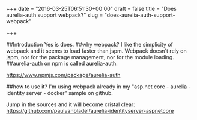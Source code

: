 +++
date = "2016-03-25T06:51:30+00:00"
draft = false
title = "Does aurelia-auth support webpack?"
slug = "does-aurelia-auth-support-webpack"

+++

##Introduction
Yes is does.
##why webpack?
I like the simplicity of webpack and it seems to load faster than jspm.
Webpack doesn't rely on jspm, nor for the package management, nor for the module loading.
##aurelia-auth on npm is called aurelia-auth.

https://www.npmjs.com/package/aurelia-auth

##how to use it?
I'm using webpack already in my "asp.net core - aurelia - identity server - docker" sample on github.

Jump in the sources and it will become cristal clear:
https://github.com/paulvanbladel/aurelia-identityserver-aspnetcore




